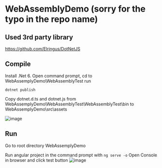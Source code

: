 # WebAssemblyDemo (sorry for the typo in the repo name)

## Used 3rd party library

https://github.com/Elringus/DotNetJS


## Compile

Install .Net 6. Open command prompt, cd to WebAssemplyDemo\WebAssemblyTest run 

`
dotnet publish
`

Copy dotnet.d.ts and dotnet.js from WebAssemplyDemo\WebAssemblyTest\WebAssemblyTest\bin to WebAssemplyDemo\src\assets

![image](https://user-images.githubusercontent.com/116626542/199375002-91b5b794-6db6-4177-8c56-d1a0edd2f2ee.png)



## Run

Go to root directory WebAssemplyDemo

Run angular project in the command prompt with
`
ng serve -o
`
Open Console in browser and click test button
![image](https://user-images.githubusercontent.com/116626542/199375419-f5dd3b81-4ead-4e16-9939-42e92bedfded.png)
